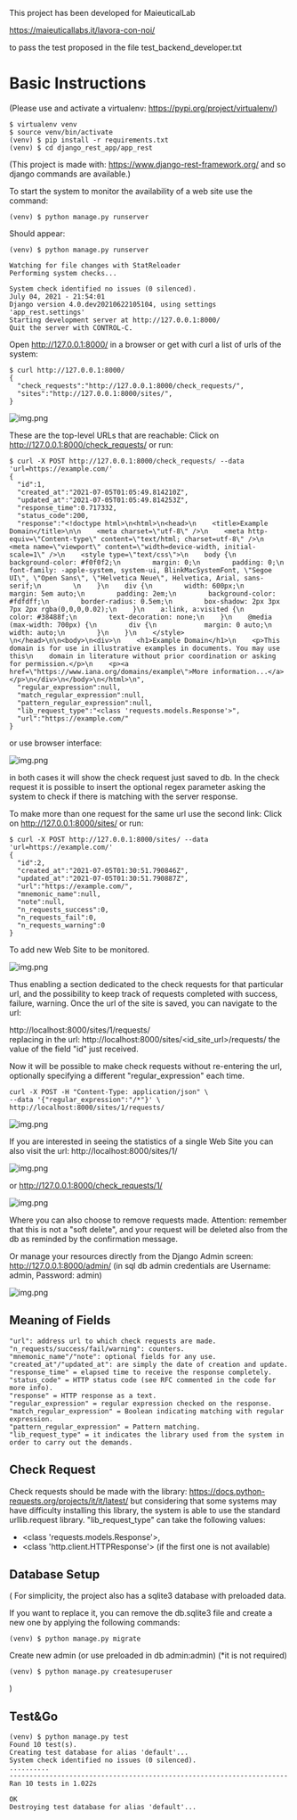 This project has been developed for MaieuticalLab 

https://maieuticallabs.it/lavora-con-noi/

to pass the test proposed in the file test_backend_developer.txt

# Basic Instructions

(Please use and activate a virtualenv: https://pypi.org/project/virtualenv/)

    $ virtualenv venv
    $ source venv/bin/activate
    (venv) $ pip install -r requirements.txt
    (venv) $ cd django_rest_app/app_rest

(This project is made with: https://www.django-rest-framework.org/ 
and so django commands are available.)

To start the system to monitor the availability of a
web site use the command:

    (venv) $ python manage.py runserver


Should appear:

    (venv) $ python manage.py runserver

    Watching for file changes with StatReloader
    Performing system checks...
    
    System check identified no issues (0 silenced).
    July 04, 2021 - 21:54:01
    Django version 4.0.dev20210622105104, using settings 'app_rest.settings'
    Starting development server at http://127.0.0.1:8000/
    Quit the server with CONTROL-C.

Open http://127.0.0.1:8000/ in a browser or get with curl a list of urls of the system:

    $ curl http://127.0.0.1:8000/
    {
      "check_requests":"http://127.0.0.1:8000/check_requests/",
      "sites":"http://127.0.0.1:8000/sites/",
    }

![img.png](imgs/index.png)

These are the top-level URLs that are reachable:
Click on http://127.0.0.1:8000/check_requests/ or run:

    $ curl -X POST http://127.0.0.1:8000/check_requests/ --data 'url=https://example.com/'
    {
      "id":1,
      "created_at":"2021-07-05T01:05:49.814210Z",
      "updated_at":"2021-07-05T01:05:49.814253Z",
      "response_time":0.717332,
      "status_code":200,
      "response":"<!doctype html>\n<html>\n<head>\n    <title>Example Domain</title>\n\n    <meta charset=\"utf-8\" />\n    <meta http-equiv=\"Content-type\" content=\"text/html; charset=utf-8\" />\n    <meta name=\"viewport\" content=\"width=device-width, initial-scale=1\" />\n    <style type=\"text/css\">\n    body {\n        background-color: #f0f0f2;\n        margin: 0;\n        padding: 0;\n        font-family: -apple-system, system-ui, BlinkMacSystemFont, \"Segoe UI\", \"Open Sans\", \"Helvetica Neue\", Helvetica, Arial, sans-serif;\n        \n    }\n    div {\n        width: 600px;\n        margin: 5em auto;\n        padding: 2em;\n        background-color: #fdfdff;\n        border-radius: 0.5em;\n        box-shadow: 2px 3px 7px 2px rgba(0,0,0,0.02);\n    }\n    a:link, a:visited {\n        color: #38488f;\n        text-decoration: none;\n    }\n    @media (max-width: 700px) {\n        div {\n            margin: 0 auto;\n            width: auto;\n        }\n    }\n    </style>    \n</head>\n\n<body>\n<div>\n    <h1>Example Domain</h1>\n    <p>This domain is for use in illustrative examples in documents. You may use this\n    domain in literature without prior coordination or asking for permission.</p>\n    <p><a href=\"https://www.iana.org/domains/example\">More information...</a></p>\n</div>\n</body>\n</html>\n",
      "regular_expression":null,
      "match_regular_expression":null,
      "pattern_regular_expression":null,
      "lib_request_type":"<class 'requests.models.Response'>",
      "url":"https://example.com/"
    }
or use browser interface:

![img.png](imgs/base_check_requests.png)

in both cases it will show the check request just saved to db.
In the check request it is possible to insert the optional regex parameter asking the system to check 
if there is matching with the server response.

To make more than one request for the same url use the second link:
Click on http://127.0.0.1:8000/sites/ or run:

    $ curl -X POST http://127.0.0.1:8000/sites/ --data 'url=https://example.com/'
    {
      "id":2,
      "created_at":"2021-07-05T01:30:51.790846Z",
      "updated_at":"2021-07-05T01:30:51.790887Z",
      "url":"https://example.com/",
      "mnemonic_name":null,
      "note":null,
      "n_requests_success":0,
      "n_requests_fail":0,
      "n_requests_warning":0
    }

To add new Web Site to be monitored.

![img.png](imgs/site_request.png)

Thus enabling a section dedicated to the check requests for that particular url, 
and the possibility to keep track of requests completed with success, failure, warning.
Once the url of the site is saved, you can navigate to the url:

http://localhost:8000/sites/1/requests/  
 replacing in the url: 
http://localhost:8000/sites/<id_site_url>/requests/ 
 the value of the field "id" just received.

Now it will be possible to make check requests without re-entering the url, 
optionally specifying a different "regular_expression" each time.

    curl -X POST -H "Content-Type: application/json" \
    --data '{"regular_expression":"/*"}' \
    http://localhost:8000/sites/1/requests/

![img.png](imgs/site_request_empty.png)

If you are interested in seeing the statistics of a single Web Site 
you can also visit the url: http://localhost:8000/sites/1/

![img.png](imgs/web_site_detail.png)

or http://127.0.0.1:8000/check_requests/1/

![img.png](imgs/single_check_request_detail.png)

Where you can also choose to remove requests made. 
Attention: remember that this is not a "soft delete", and your request will be deleted also from the db 
as reminded by the confirmation message.

Or manage your resources directly from the Django Admin screen: http://127.0.0.1:8000/admin/
(in sql db admin credentials are Username: admin, Password: admin)

![img.png](imgs/admin.png)

## Meaning of Fields

    "url": address url to which check requests are made.
    "n_requests/success/fail/warning": counters. 
    "mnemonic_name"/"note": optional fields for any use.
    "created_at"/"updated_at": are simply the date of creation and update. 
    "response_time" = elapsed time to receive the response completely.
    "status_code" = HTTP status code (see RFC commented in the code for more info).
    "response" = HTTP response as a text.
    "regular_expression" = regular expression checked on the response.
    "match_regular_expression" = Boolean indicating matching with regular expression.
    "pattern_regular_expression" = Pattern matching.
    "lib_request_type" = it indicates the library used from the system in order to carry out the demands.

## Check Request
Check requests should be made with the library:
https://docs.python-requests.org/projects/it/it/latest/
but considering that some systems may have difficulty installing this library, 
the system is able to use the standard urllib.request library. "lib_request_type" can take the following values: 
- <class 'requests.models.Response'>,
- <class 'http.client.HTTPResponse'> (if the first one is not available)

## Database Setup
( For simplicity, the project also has a sqlite3 database with preloaded data. 

  If you want to replace it, you can remove the db.sqlite3 file 
  and create a new one by applying the following commands:

    (venv) $ python manage.py migrate 
  
  Create new admin (or use preloaded in db admin:admin) (*it is not required)

    (venv) $ python manage.py createsuperuser
)

## Test&Go

    (venv) $ python manage.py test
    Found 10 test(s).
    Creating test database for alias 'default'...
    System check identified no issues (0 silenced).
    ..........
    ----------------------------------------------------------------------
    Ran 10 tests in 1.022s
    
    OK
    Destroying test database for alias 'default'...
